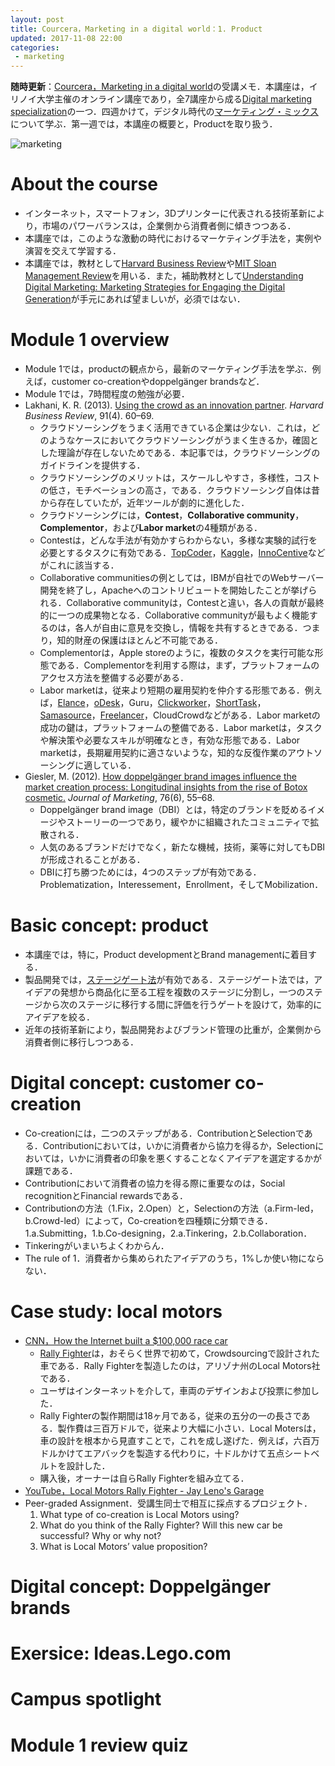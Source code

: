 ```yaml
---
layout: post
title: Courcera，Marketing in a digital world：1. Product
updated: 2017-11-08 22:00
categories:
 - marketing
---
```


**随時更新**：[Courcera，Marketing in a digital world](https://www.coursera.org/learn/marketing-digital)の受講メモ．本講座は，イリノイ大学主催のオンライン講座であり，全7講座から成る[Digital marketing specialization](https://www.coursera.org/specializations/digital-marketing)の一つ．四週かけて，デジタル時代の[マーケティング・ミックス](https://ja.wikipedia.org/wiki/%E3%83%9E%E3%83%BC%E3%82%B1%E3%83%86%E3%82%A3%E3%83%B3%E3%82%B0%E3%83%9F%E3%83%83%E3%82%AF%E3%82%B9)について学ぶ．第一週では，本講座の概要と，Productを取り扱う．

![marketing]({{site.baseurl}}/images/2017-11-08-marketing.jpg)

# About the course

* インターネット，スマートフォン，3Dプリンターに代表される技術革新により，市場のパワーバランスは，企業側から消費者側に傾きつつある．
* 本講座では，このような激動の時代におけるマーケティング手法を，実例や演習を交えて学習する．
* 本講座では，教材として[Harvard Business Review](https://hbr.org/)や[MIT Sloan Management Review](https://subscribe.sloanreview.mit.edu/ecom/SMR/app/live/subscriptions?&org=SMR&publ=SM&key_code=OSABC76&type=S)を用いる．また，補助教材として[Understanding Digital Marketing: Marketing Strategies for Engaging the Digital Generation](https://books.google.co.jp/books?id=veuhAwAAQBAJ&source=gbs_book_other_versions&redir_esc=y)が手元にあれば望ましいが，必須ではない．

# Module 1 overview

* Module 1では，productの観点から，最新のマーケティング手法を学ぶ．例えば，customer co-creationやdoppelgänger brandsなど．
* Module 1では，7時間程度の勉強が必要．
* Lakhani, K. R. (2013). [Using the crowd as an innovation partner](https://hbr.org/2013/04/using-the-crowd-as-an-innovation-partner). *Harvard Business Review*, 91(4). 60–69.
  * クラウドソーシングをうまく活用できている企業は少ない．これは，どのようなケースにおいてクラウドソーシングがうまく生きるか，確固とした理論が存在しないためである．本記事では，クラウドソーシングのガイドラインを提供する．
  * クラウドソーシングのメリットは，スケールしやすさ，多様性，コストの低さ，モチベーションの高さ，である．クラウドソーシング自体は昔から存在していたが，近年ツールが劇的に進化した．
  * クラウドソーシングには，**Contest**，**Collaborative community**，**Complementor**，および**Labor market**の4種類がある．
  * Contestは，どんな手法が有効かすらわからない，多様な実験的試行を必要とするタスクに有効である．[TopCoder](https://www.topcoder.com/)，[Kaggle](https://www.kaggle.com/)，[InnoCentive](https://www.innocentive.com/)などがこれに該当する．
  * Collaborative communitiesの例としては，IBMが自社でのWebサーバー開発を終了し，Apacheへのコントリビュートを開始したことが挙げられる．Collaborative communityは，Contestと違い，各人の貢献が最終的に一つの成果物となる．Collaborative communityが最もよく機能するのは，各人が自由に意見を交換し，情報を共有するときである．つまり，知的財産の保護はほとんど不可能である．
  * Complementorは，Apple storeのように，複数のタスクを実行可能な形態である．Complementorを利用する際は，まず，プラットフォームのアクセス方法を整備する必要がある．
  * Labor marketは，従来より短期の雇用契約を仲介する形態である．例えば，[Elance](https://www.elance.com/php/landing/main/login.php?redirect=)，[oDesk](https://www.upwork.com/)，Guru，[Clickworker](https://www.clickworker.com/)，[ShortTask](http://www.shorttask.com/)，[Samasource](https://www.samasource.org/)，[Freelancer](https://www.freelancer.com/?utm_expid=294858-553.v56tHEK5QEmWFNtoUUBcgw.0)，CloudCrowdなどがある．Labor marketの成功の鍵は，プラットフォームの整備である．Labor marketは，タスクや解決策や必要なスキルが明確なとき，有効な形態である．Labor marketは，長期雇用契約に適さないような，知的な反復作業のアウトソーシングに適している．
* Giesler, M. (2012). [How doppelgänger brand images influence the market creation process: Longitudinal insights from the rise of Botox cosmetic.](https://archive.ama.org/archive/AboutAMA/Pages/AMA%20Publications/AMA%20Journals/Journal%20of%20Marketing/TOCs/SUM_2012.6/doppelganger-brand-images.aspx) *Journal of Marketing*, 76(6), 55–68.
  * Doppelgänger brand image（DBI）とは，特定のブランドを貶めるイメージやストーリーの一つであり，緩やかに組織されたコミュニティで拡散される．
  * 人気のあるブランドだけでなく，新たな機械，技術，薬等に対してもDBIが形成されることがある．
  * DBIに打ち勝つためには，4つのステップが有効である．Problematization，Interessement，Enrollment，そしてMobilization．

# Basic concept: product
* 本講座では，特に，Product developmentとBrand managementに着目する．
* 製品開発では，[ステージゲート法](https://keikakuhiroba-mfi.com/archives/10836)が有効である．ステージゲート法では，アイデアの発想から商品化に至る工程を複数のステージに分割し，一つのステージから次のステージに移行する間に評価を行うゲートを設けて，効率的にアイデアを絞る．
* 近年の技術革新により，製品開発およびブランド管理の比重が，企業側から消費者側に移行しつつある．

# Digital concept: customer co-creation

* Co-creationには，二つのステップがある．ContributionとSelectionである．Contributionにおいては，いかに消費者から協力を得るか，Selectionにおいては，いかに消費者の印象を悪くすることなくアイデアを選定するかが課題である．
* Contributionにおいて消費者の協力を得る際に重要なのは，Social recognitionとFinancial rewardsである．
* Contributionの方法（1.Fix，2.Open）と，Selectionの方法（a.Firm-led，b.Crowd-led）によって，Co-creationを四種類に分類できる．1.a.Submitting，1.b.Co-designing，2.a.Tinkering，2.b.Collaboration．
* Tinkeringがいまいちよくわからん．
* The rule of 1．消費者から集められたアイデアのうち，1%しか使い物にならない．

# Case study: local motors

* [CNN，How the Internet built a $100,000 race car](http://edition.cnn.com/2013/03/12/tech/web/crowdsourced-car-sxsw/)
  * [Rally Fighter](http://rallyfighter.com/)は，おそらく世界で初めて，Crowdsourcingで設計された車である．Rally Fighterを製造したのは，アリゾナ州のLocal Motors社である．
  * ユーザはインターネットを介して，車両のデザインおよび投票に参加した．
  * Rally Fighterの製作期間は18ヶ月である，従来の五分の一の長さである．製作費は三百万ドルで，従来より大幅に小さい．Local Motersは，車の設計を根本から見直すことで，これを成し遂げた．例えば，六百万ドルかけてエアバックを製造する代わりに，十ドルかけて五点シートベルトを設計した．
  * 購入後，オーナーは自らRally Fighterを組み立てる．
* [YouTube，Local Motors Rally Fighter - Jay Leno's Garage](https://www.youtube.com/watch?v=OetiD8rL1KU)
* Peer-graded Assignment．受講生同士で相互に採点するプロジェクト．
  1. What type of co-creation is Local Motors using?
  2. What do you think of the Rally Fighter? Will this new car be successful? Why or why not?
  3. What is Local Motors’ value proposition?

# Digital concept: Doppelgänger brands

# Exersice: Ideas.Lego.com

# Campus spotlight

# Module 1 review quiz
